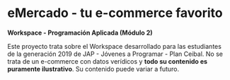 # eMercado - tu e-commerce favorito
**Workspace - Programación Aplicada (Módulo 2)**

Este proyecto trata sobre el Workspace desarrollado para las estudiantes de la generación 2019 de JAP - Jóvenes a Programar - Plan Ceibal.
No se trata de un e-commerce con datos verídicos y **todo su contenido es puramente ilustrativo**. Su contenido puede variar a futuro.
